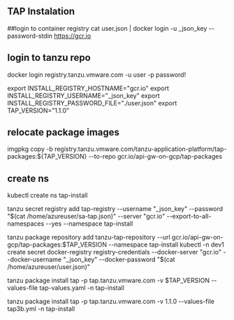 

## TAP Instalation

##login to container registry
cat user.json | docker login -u _json_key --password-stdin https://gcr.io
## login to tanzu repo
docker login registry.tanzu.vmware.com  -u user -p password!


export INSTALL_REGISTRY_HOSTNAME="gcr.io"
export INSTALL_REGISTRY_USERNAME="_json_key"
export INSTALL_REGISTRY_PASSWORD_FILE="./user.json"
export TAP_VERSION="1.1.0"
## relocate package images
imgpkg copy -b registry.tanzu.vmware.com/tanzu-application-platform/tap-packages:${TAP_VERSION} --to-repo gcr.io/api-gw-on-gcp/tap-packages

## create ns
kubectl create ns tap-install

tanzu secret registry add tap-registry   --username "_json_key" --password "$(cat /home/azureuser/sa-tap.json)" --server "gcr.io" --export-to-all-namespaces --yes --namespace tap-install

tanzu package repository add tanzu-tap-repository  --url gcr.io/api-gw-on-gcp/tap-packages:$TAP_VERSION   --namespace tap-install  
kubectl -n dev1 create secret docker-registry registry-credentials  --docker-server "gcr.io"  --docker-username "_json_key"  --docker-password "$(cat /home/azureuser/user.json)"

tanzu package install tap -p tap.tanzu.vmware.com -v $TAP_VERSION --values-file tap-values.yaml -n tap-install

tanzu package install tap -p tap.tanzu.vmware.com -v 1.1.0  --values-file tap3b.yml -n tap-install
